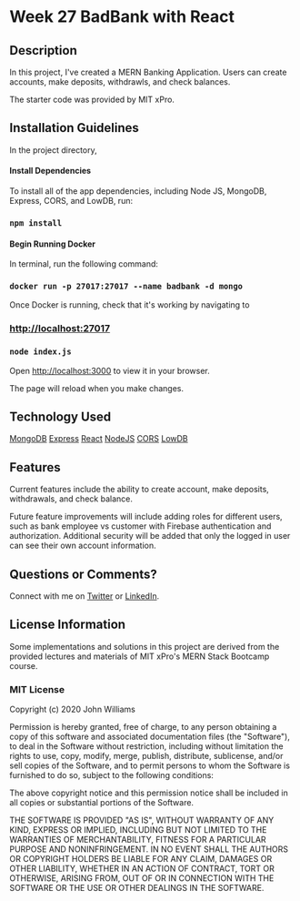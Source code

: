 # Week 27 BadBank with React

## Description

In this project, I've created a MERN Banking Application. Users can create accounts, make deposits, withdrawls, and check balances.

The starter code was provided by MIT xPro.

## Installation Guidelines

In the project directory,

#### Install Dependencies

To install all of the app dependencies, including Node JS, MongoDB, Express, CORS, and LowDB, run:

### `npm install`

#### Begin Running Docker

In terminal, run the following command:

### `docker run -p 27017:27017 --name badbank -d mongo`

Once Docker is running, check that it's working by navigating to

### [http://localhost:27017](http://localhost:27017)

### `node index.js`

Open [http://localhost:3000](http://localhost:3000) to view it in your browser.

The page will reload when you make changes.

## Technology Used

[MongoDB](https://www.mongodb.com/)
[Express](http://expressjs.com/)
[React](https://github.com/facebook/create-react-app)
[NodeJS](https://nodejs.org/en/)
[CORS](https://www.npmjs.com/package/cors)
[LowDB](https://www.npmjs.com/package/lowdb)

## Features

Current features include the ability to create account, make deposits, withdrawals, and check balance.

Future feature improvements will include adding roles for different users, such as bank employee vs customer with Firebase authentication and authorization. Additional security will be added that only the logged in user can see their own account information. 

## Questions or Comments?

Connect with me on [Twitter](https://twitter.com/kristinedugan) or [LinkedIn](https://linkedin.com/in/kristinedugan).

## License Information

Some implementations and solutions in this project are derived from the provided lectures and materials of MIT xPro's MERN Stack Bootcamp course.

### MIT License

Copyright (c) 2020 John Williams

Permission is hereby granted, free of charge, to any person obtaining a copy of this software and associated documentation files (the "Software"), to deal in the Software without restriction, including without limitation the rights to use, copy, modify, merge, publish, distribute, sublicense, and/or sell copies of the Software, and to permit persons to whom the Software is furnished to do so, subject to the following conditions:

The above copyright notice and this permission notice shall be included in all copies or substantial portions of the Software.

THE SOFTWARE IS PROVIDED "AS IS", WITHOUT WARRANTY OF ANY KIND, EXPRESS OR IMPLIED, INCLUDING BUT NOT LIMITED TO THE WARRANTIES OF MERCHANTABILITY, FITNESS FOR A PARTICULAR PURPOSE AND NONINFRINGEMENT. IN NO EVENT SHALL THE AUTHORS OR COPYRIGHT HOLDERS BE LIABLE FOR ANY CLAIM, DAMAGES OR OTHER LIABILITY, WHETHER IN AN ACTION OF CONTRACT, TORT OR OTHERWISE, ARISING FROM, OUT OF OR IN CONNECTION WITH THE SOFTWARE OR THE USE OR OTHER DEALINGS IN THE SOFTWARE.
